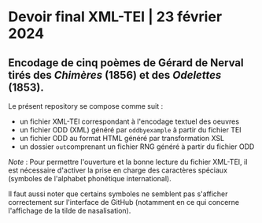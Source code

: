 # Devoir final XML-TEI | 23 février 2024

## Encodage de cinq poèmes de Gérard de Nerval tirés des _Chimères_ (1856) et des _Odelettes_ (1853).

Le présent repository se compose comme suit : 

- un fichier XML-TEI correspondant à l'encodage textuel des oeuvres 
- un fichier ODD (XML) généré par `oddbyexample` à partir du fichier TEI
- un fichier ODD au format HTML généré par transformation XSL
- un dossier `out`comprenant un fichier RNG généré à partir du fichier ODD


*Note* : Pour permettre l'ouverture et la bonne lecture du fichier XML-TEI, il est nécessaire d'activer la prise en charge des caractères spéciaux (symboles de l'alphabet phonétique international). 

Il faut aussi noter que certains symboles ne semblent pas s'afficher correctement sur l'interface de GitHub (notamment en ce qui concerne l'affichage de la tilde de nasalisation).


